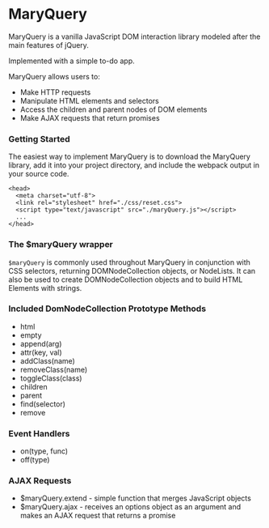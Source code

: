 # MaryQuery
MaryQuery is a vanilla JavaScript DOM interaction library modeled after the main features of jQuery.

Implemented with a simple to-do app.

MaryQuery allows users to:
-  Make HTTP requests
-  Manipulate HTML elements and selectors
-  Access the children and parent nodes of DOM elements
-  Make AJAX requests that return promises

### Getting Started
The easiest way to implement MaryQuery is to download the MaryQuery library, add it into your project directory, and include the webpack output in your source code.

```
<head>
  <meta charset="utf-8">
  <link rel="stylesheet" href="./css/reset.css">
  <script type="text/javascript" src="./maryQuery.js"></script>
  ...
</head>

```

### The $maryQuery wrapper
``` $maryQuery ``` is commonly used throughout MaryQuery in conjunction with CSS selectors, returning DOMNodeCollection objects, or NodeLists. It can also be used to create DOMNodeCollection objects and to build HTML Elements with strings.

### Included DomNodeCollection Prototype Methods
-  html
-  empty
-  append(arg)
-  attr(key, val)
-  addClass(name)
-  removeClass(name)
-  toggleClass(class)
-  children
-  parent
-  find(selector)
-  remove

### Event Handlers
-  on(type, func)
-  off(type)

### AJAX Requests
-  $maryQuery.extend - simple function that merges JavaScript objects
-  $maryQuery.ajax - receives an options object as an argument and makes an AJAX request that returns a promise

